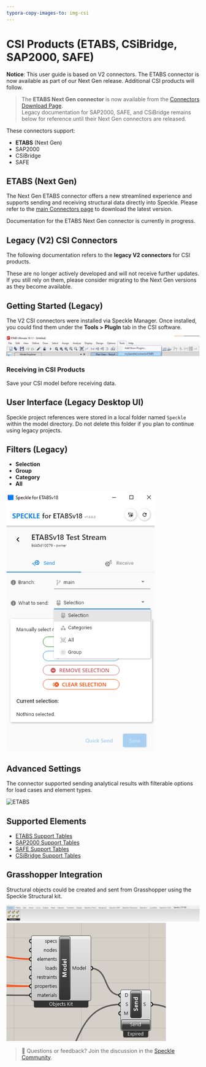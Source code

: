 ```yaml
---
typora-copy-images-to: img-csi
---
```


# CSI Products (ETABS, CSiBridge, SAP2000, SAFE)

<div class="banner-ribbon">
  <span><b>Notice</b>: This user guide is based on V2 connectors.</span>
  <span class="next-gen">The ETABS connector is now available as part of our Next Gen release. Additional CSI products will follow.</span>
</div>

> The **ETABS Next Gen connector** is now available from the [Connectors Download Page](https://app.speckle.systems/connectors).  
> Legacy documentation for SAP2000, SAFE, and CSiBridge remains below for reference until their Next Gen connectors are released.



These connectors support:

- **ETABS** (Next Gen)
- SAP2000
- CSiBridge
- SAFE

## ETABS (Next Gen)

The Next Gen ETABS connector offers a new streamlined experience and supports sending and receiving structural data directly into Speckle. Please refer to the [main Connectors page](https://app.speckle.systems/connectors) to download the latest version.

Documentation for the ETABS Next Gen connector is currently in progress.

## Legacy (V2) CSI Connectors

The following documentation refers to the **legacy V2 connectors** for CSI products.

These are no longer actively developed and will not receive further updates. If you still rely on them, please consider migrating to the Next Gen versions as they become available.



## Getting Started (Legacy)

The V2 CSI connectors were installed via Speckle Manager. Once installed, you could find them under the **Tools > PlugIn** tab in the CSI software.

![ToolBar](./img-csi/toolbar.png)

### Receiving in CSI Products

Save your CSI model before receiving data.

## User Interface (Legacy Desktop UI)

Speckle project references were stored in a local folder named `Speckle` within the model directory. Do not delete this folder if you plan to continue using legacy projects.

## Filters (Legacy)

- **Selection**
- **Group**
- **Category**
- **All**

![ETABS](./img-csi/etabs-ui.png)

## Advanced Settings

The connector supported sending analytical results with filterable options for load cases and element types.

![ETABS](./img-csi/advanced-settings.png)

## Supported Elements

- [ETABS Support Tables](/user/support-tables.html#etabs)
- [SAP2000 Support Tables](/user/support-tables.html#sap2000)
- [SAFE Support Tables](/user/support-tables.html#safe)
- [CSiBridge Support Tables](/user/support-tables.html#csibridge)

## Grasshopper Integration

Structural objects could be created and sent from Grasshopper using the Speckle Structural kit.

![ETABS Schema](./img-csi/structural-tool.png)
![ETABS grasshopper model](./img-csi/model.png)



> 💬 Questions or feedback? Join the discussion in the [Speckle Community](https://speckle.community/).
